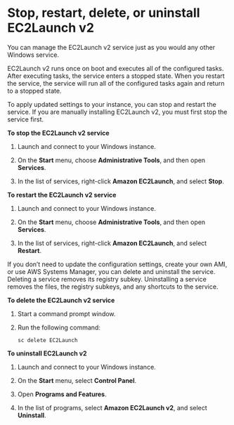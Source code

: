 # Stop, restart, delete, or uninstall EC2Launch v2<a name="ec2-launch-v2-manage"></a>

You can manage the EC2Launch v2 service just as you would any other Windows service\.

EC2Launch v2 runs once on boot and executes all of the configured tasks\. After executing tasks, the service enters a stopped state\. When you restart the service, the service will run all of the configured tasks again and return to a stopped state\.

To apply updated settings to your instance, you can stop and restart the service\. If you are manually installing EC2Launch v2, you must first stop the service first\.

**To stop the EC2Launch v2 service**

1. Launch and connect to your Windows instance\.

1. On the **Start** menu, choose **Administrative Tools**, and then open **Services**\.

1. In the list of services, right\-click **Amazon EC2Launch**, and select **Stop**\.

**To restart the EC2Launch v2 service**

1. Launch and connect to your Windows instance\.

1. On the **Start** menu, choose **Administrative Tools**, and then open **Services**\.

1. In the list of services, right\-click **Amazon EC2Launch**, and select **Restart**\.

If you don’t need to update the configuration settings, create your own AMI, or use AWS Systems Manager, you can delete and uninstall the service\. Deleting a service removes its registry subkey\. Uninstalling a service removes the files, the registry subkeys, and any shortcuts to the service\.

**To delete the EC2Launch v2 service**

1. Start a command prompt window\.

1. Run the following command:

   ```
   sc delete EC2Launch
   ```

**To uninstall EC2Launch v2**

1. Launch and connect to your Windows instance\.

1. On the **Start** menu, select **Control Panel**\.

1. Open **Programs and Features**\.

1. In the list of programs, select **Amazon EC2Launch v2**, and select **Uninstall**\.
